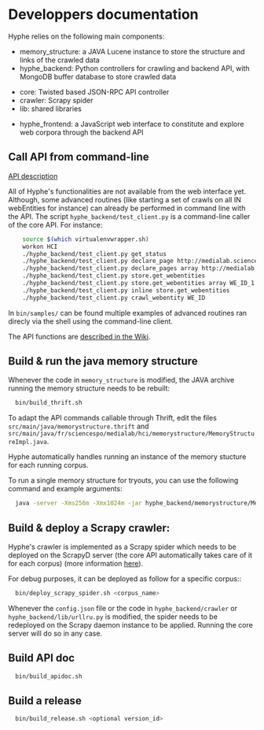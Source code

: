 # Developpers documentation

Hyphe relies on the following main components:

 * memory_structure: a JAVA Lucene instance to store the structure and links of the crawled data
 * hyphe_backend: Python controllers for crawling and backend API, with MongoDB buffer database to store crawled data
  + core: Twisted based JSON-RPC API controller
  + crawler: Scrapy spider
  + lib: shared libraries
 * hyphe_frontend: a JavaScript web interface to constitute and explore web corpora through the backend API

## Call API from command-line

[API description](api.md)

All of Hyphe's functionalities are not available from the web interface yet.
Although, some advanced routines (like starting a set of crawls on all IN webEntities for instance) can already be performed in command line with the API. The script ```hyphe_backend/test_client.py``` is a command-line caller of the core API. For instance:

```bash
    source $(which virtualenvwrapper.sh)
    workon HCI
    ./hyphe_backend/test_client.py get_status
    ./hyphe_backend/test_client.py declare_page http://medialab.sciences-po.fr
    ./hyphe_backend/test_client.py declare_pages array http://medialab.sciences-po.fr http://www.sciences-po.fr
    ./hyphe_backend/test_client.py store.get_webentities
    ./hyphe_backend/test_client.py store.get_webentities array WE_ID_1 WE_ID_2 WE_ID_3
    ./hyphe_backend/test_client.py inline store.get_webentities
    ./hyphe_backend/test_client.py crawl_webentity WE_ID
```

In ```bin/samples/``` can be found multiple examples of advanced routines ran direcly via the shell using the command-line client.

The API functions are [described in the Wiki](https://github.com/medialab/Hypertext-Corpus-Initiative/wiki/Core_API).


## Build & run the java memory structure

Whenever the code in `memory_structure` is modified, the JAVA archive running the memory structure needs to be rebuilt:

```bash
  bin/build_thrift.sh
```

To adapt the API commands callable through Thrift, edit the files `src/main/java/memorystructure.thrift` and `src/main/java/fr/sciencespo/medialab/hci/memorystructure/MemoryStructureImpl.java`.

Hyphe automatically handles running an instance of the memory stucture for each running corpus.

To run a single memory structure for tryouts, you can use the following command and example arguments:

```bash
  java -server -Xms256m -Xmx1024m -jar hyphe_backend/memorystructure/MemoryStructureExecutable.jar log.level=DEBUG thrift.port=13500 corpus=TEST
```


## Build & deploy a Scrapy crawler:

Hyphe's crawler is implemented as a Scrapy spider which needs to be deployed on the ScrapyD server (the core API automatically takes care of it for each corpus) (more information [here](https://github.com/medialab/Hypertext-Corpus-Initiative/wiki/Scrapy-implementation-proposal)).

For debug purposes, it can be deployed as follow for a specific corpus::

```bash
  bin/deploy_scrapy_spider.sh <corpus_name>
```

Whenever the ``config.json`` file or the code in ``hyphe_backend/crawler`` or ``hyphe_backend/lib/urllru.py`` is modified, the spider needs to be redeployed on the Scrapy daemon instance to be applied. Running the core server will do so in any case.


## Build API doc

```bash
  bin/build_apidoc.sh
```


## Build a release

```bash
  bin/build_release.sh <optional version_id>
```

